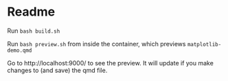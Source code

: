 # Readme

Run `bash build.sh`

Run `bash preview.sh` from inside the container, which previews `matplotlib-demo.qmd`

Go to http://localhost:9000/ to see the preview. It will update if you make changes to (and save) the qmd file.
